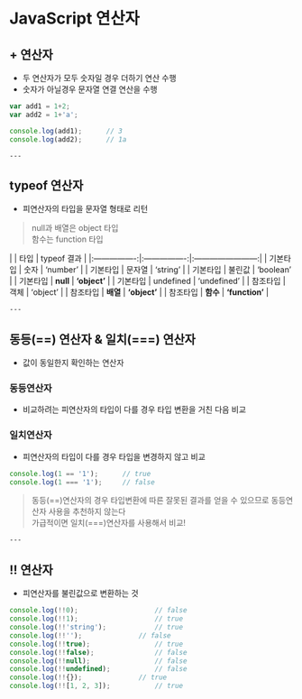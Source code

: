# JavaScript 연산자
## + 연산자
* 두 연산자가 모두 숫자일 경우 더하기 연산 수행
* 숫자가 아닐경우 문자열 연결 연산을 수행
``` javascript
var add1 = 1+2;
var add2 = 1+'a';

console.log(add1);		// 3
console.log(add2);		// 1a
```

	---

## typeof 연산자
* 피연산자의 타입을 문자열 형태로 리턴

> null과 배열은 object 타입  
> 함수는 function 타입  

|                |    타입    | typeof 결과 |
|:—————-:|:—————-:|:————————:|
| 기본타입 |    숫자    | ‘number’ |
| 기본타입 |  문자열   |    ‘string’  |
| 기본타입 |  불린값   |    ‘boolean’  |
| 기본타입 |    **null**     |    **‘object’**  |
| 기본타입 |  undefined   |    ‘undefined’  |
| 참조타입 |  객체   |    ‘object’  |
| 참조타입 |  **배열**   |    **‘object’**  |
| 참조타입 |  **함수**   |    **‘function’**  |


	---

## 동등(==) 연산자 & 일치(===) 연산자
* 값이 동일한지 확인하는 연산자

### 동등연산자
* 비교하려는 피연산자의 타입이 다를 경우 타입 변환을 거친 다음 비교

### 일치연산자
* 피연산자의 타입이 다를 경우 타입을 변경하지 않고 비교

``` javascript
console.log(1 == '1');		// true
console.log(1 === '1');		// false
```

> 동등(==)연산자의 경우 타입변환에 따른 잘못된 결과를 얻을 수 있으므로 동등연산자 사용을 추천하지 않는다  
> 가급적이면 일치(===)연산자를 사용해서 비교!  

	---


## !! 연산자
* 피연산자를 불린값으로 변환하는 것

``` javascript
console.log(!!0);					// false
console.log(!!1);					// true
console.log(!!'string');			// true
console.log(!!'');				// false
console.log(!!true);				// true
console.log(!!false);				// false
console.log(!!null);				// false
console.log(!!undefined);			// false
console.log(!!{});				// true
console.log(!![1, 2, 3]);			// true
```

